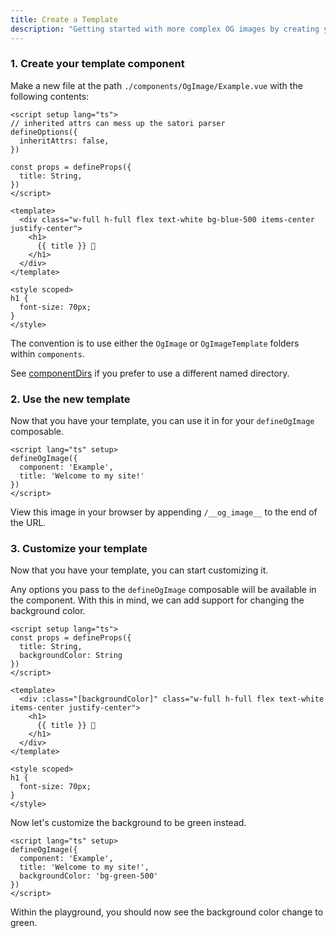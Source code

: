 ```yaml
---
title: Create a Template
description: "Getting started with more complex OG images by creating your first template."
---
```


### 1. Create your template component

Make a new file at the path `./components/OgImage/Example.vue` with the following contents:

```vue
<script setup lang="ts">
// inherited attrs can mess up the satori parser
defineOptions({
  inheritAttrs: false,
})

const props = defineProps({
  title: String,
})
</script>

<template>
  <div class="w-full h-full flex text-white bg-blue-500 items-center justify-center">
    <h1>
      {{ title }} 👋
    </h1>
  </div>
</template>

<style scoped>
h1 {
  font-size: 70px;
}
</style>
```

The convention is to use either the `OgImage` or `OgImageTemplate`  folders within `components`.

See [componentDirs](/og-image/api/config#componentdirs) if you prefer to use a different named directory.

### 2. Use the new template

Now that you have your template, you can use it in for your `defineOgImage` composable.

```vue
<script lang="ts" setup>
defineOgImage({
  component: 'Example',
  title: 'Welcome to my site!'
})
</script>
```

View this image in your browser by appending `/__og_image__` to the end of the URL.

### 3. Customize your template

Now that you have your template, you can start customizing it.

Any options you pass to the `defineOgImage` composable will be available in the component. With this in mind, we can
add support for changing the background color.

```vue
<script setup lang="ts">
const props = defineProps({
  title: String,
  backgroundColor: String
})
</script>

<template>
  <div :class="[backgroundColor]" class="w-full h-full flex text-white items-center justify-center">
    <h1>
      {{ title }} 👋
    </h1>
  </div>
</template>

<style scoped>
h1 {
  font-size: 70px;
}
</style>
```

Now let's customize the background to be green instead.

```vue
<script lang="ts" setup>
defineOgImage({
  component: 'Example',
  title: 'Welcome to my site!',
  backgroundColor: 'bg-green-500'
})
</script>
```

Within the playground, you should now see the background color change to green.
